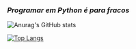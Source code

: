 ### *Programar em Python é para fracos*

<!--
**gutamen/gutamen** is a ✨ _special_ ✨ repository because its `README.md` (this file) appears on your GitHub profile.

Here are some ideas to get you started:

- 🔭 I’m currently working on ...
- 🌱 I’m currently learning ...
- 👯 I’m looking to collaborate on ...
- 🤔 I’m looking for help with ...
- 💬 Ask me about ...
- 📫 How to reach me: ...
- 😄 Pronouns: ...
- ⚡ Fun fact: ...
-->

![Anurag's GitHub stats](https://github-readme-stats.vercel.app/api?username=gutamen&show_icons=true&theme=highcontrast&count_private=true)

[![Top Langs](https://github-readme-stats.vercel.app/api/top-langs/?username=gutamen&count_private=true&theme=highcontrast)](https://github.com/anuraghazra/github-readme-stats)
